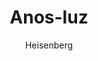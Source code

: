 ---
layout: post
author: Heisenberg
category: Séries
post_date: '2022-05-25T04:07:07.682Z'
post_modified: '2022-05-25T04:07:07.682Z'
title: Anos-luz
description: 'Irene e Franklin York, um casal de aposentados, têm um segredo: uma câmara enterrada no seu quintal milagrosamente leva a um planeta estranho e deserto. Quando um jovem enigmático aparece, a vidinha pacífica dos York sofre uma reviravolta, e a misteriosa câmara, que eles achavam que conheciam tão bem, prova ser muito mais do que jamais haviam imaginado.'
poster_path: /wQAOmJvPsjlmsDTjeOHQikczY1K.jpg
tmdb_id: 111894
imdb_id: tt13361448
runtime: 54
release_date: '2022-05-19'
genres:
  - Drama
  - Fantasia
  - Ficção científica
casts:
  - Sissy Spacek
  - J.K. Simmons
  - Cass Buggé
  - Adam Bartley
  - Chai Hansen
  - Julieta Zylberberg
crews:
  - Holden Miller
trailer: XLnhAbbMkEY
certification: 14
adult: false
vote_average: 10.0
vote_count: 20
qualitys:
  - 1080p
  - 720p
audios:
  - Dual Áudio
  - Português
  - Inglês
extensions:
  - mkv
  - mp4
---